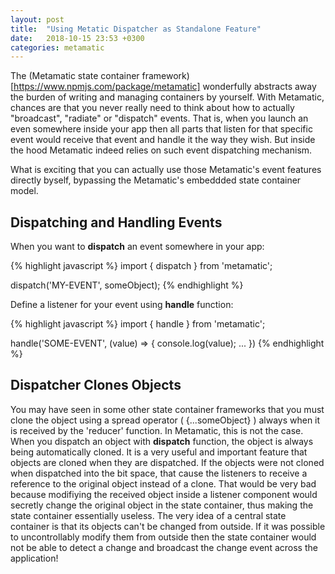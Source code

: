 ```yaml
---
layout: post
title:  "Using Metatic Dispatcher as Standalone Feature"
date:   2018-10-15 23:53 +0300
categories: metamatic
---
```


The (Metamatic state container framework)[https://www.npmjs.com/package/metamatic] wonderfully abstracts away the burden of writing and managing containers by yourself. With Metamatic, chances are
that you never really need to think about how to actually "broadcast", "radiate" or "dispatch" events. That is, when you launch an even somewhere inside
your app then all parts that listen for that specific event would receive that event and handle it the way they wish. But inside the hood Metamatic indeed
relies on such event dispatching mechanism. 

What is exciting that you can actually use those Metamatic's event features directly byself, bypassing the Metamatic's embeddded state container model.

## Dispatching and Handling Events

When you want to **dispatch** an event somewhere in your app:

{% highlight javascript %}
import { dispatch } from 'metamatic';

dispatch('MY-EVENT', someObject);
{% endhighlight %}

Define a listener for your event using **handle** function:

{% highlight javascript %}
import { handle } from 'metamatic';

handle('SOME-EVENT', (value) => {
console.log(value);
...
})
{% endhighlight %}

## Dispatcher Clones Objects

You may have seen in some other state container frameworks that you must clone the object using a spread operator ( {...someObject} ) always when it is received by the 'reducer' function. In Metamatic, this is not the case. When you dispatch an object with **dispatch** function, the object
is always being automatically cloned. It is a very useful and important feature that objects are cloned when they are dispatched.  If the objects were not
cloned when dispatched into the bit space, that cause the listeners to receive a reference to the original object instead of a clone. That would be
very bad because modifiying the received object inside a listener component would secretly change the original object in the state container, thus making
the state container essentially useless. The very idea of a central state container is that
its objects can't be changed from outside. If it was possible to uncontrollably modify them from outside then the state container would not be able to detect a change and broadcast the change event across the application!

